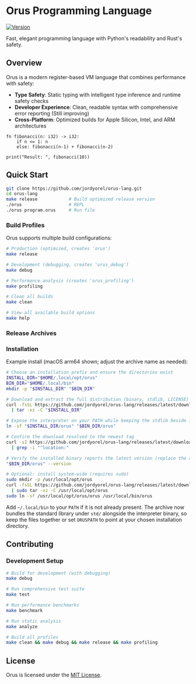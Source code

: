 # Orus Programming Language

[![Version](https://img.shields.io/badge/version-0.6.4-blue.svg)](CHANGELOG.md)

Fast, elegant programming language with Python's readability and Rust's safety.

## Overview

Orus is a modern register-based VM language that combines performance with safety:
- **Type Safety**: Static typing with intelligent type inference and runtime safety checks
- **Developer Experience**: Clean, readable syntax with comprehensive error reporting (Still improving)
- **Cross-Platform**: Optimized builds for Apple Silicon, Intel, and ARM architectures

```orus
fn fibonacci(n: i32) -> i32:
    if n <= 1: n
    else: fibonacci(n-1) + fibonacci(n-2)

print("Result: ", fibonacci(10))
```

## Quick Start

```bash
git clone https://github.com/jordyorel/orus-lang.git
cd orus-lang
make release            # Build optimized release version
./orus                  # REPL
./orus program.orus     # Run file
```

### Build Profiles

Orus supports multiple build configurations:

```bash
# Production (optimized, creates 'orus')
make release

# Development (debugging, creates 'orus_debug')  
make debug

# Performance analysis (creates 'orus_profiling')
make profiling

# Clean all builds
make clean

# View all available build options
make help
```


### Release Archives

### Installation

Example install (macOS arm64 shown; adjust the archive name as needed):

```bash
# Choose an installation prefix and ensure the directories exist
INSTALL_DIR="$HOME/.local/opt/orus"
BIN_DIR="$HOME/.local/bin"
mkdir -p "$INSTALL_DIR" "$BIN_DIR"

# Download and extract the full distribution (binary, stdlib, LICENSE)
curl -fsSL https://github.com/jordyorel/orus-lang/releases/latest/download/orus-macos-arm64.tar.gz \
  | tar -xz -C "$INSTALL_DIR"

# Expose the interpreter on your PATH while keeping the stdlib beside it
ln -sf "$INSTALL_DIR/orus" "$BIN_DIR/orus"

# Confirm the download resolved to the newest tag
curl -sI https://github.com/jordyorel/orus-lang/releases/latest/download/orus-macos-arm64.tar.gz \
  | grep -i "^location:"

# Verify the installed binary reports the latest version (replace the archive for your platform)
"$BIN_DIR/orus" --version

# Optional: install system-wide (requires sudo)
sudo mkdir -p /usr/local/opt/orus
curl -fsSL https://github.com/jordyorel/orus-lang/releases/latest/download/orus-macos-arm64.tar.gz \
  | sudo tar -xz -C /usr/local/opt/orus
sudo ln -sf /usr/local/opt/orus/orus /usr/local/bin/orus
```

Add `~/.local/bin` to your `PATH` if it is not already present. The archive now bundles the standard library under `std/` alongside the interpreter binary, so keep the files together or set `ORUSPATH` to point at your chosen installation directory.


## Contributing

### Development Setup
```bash
# Build for development (with debugging)
make debug

# Run comprehensive test suite
make test

# Run performance benchmarks  
make benchmark

# Run static analysis
make analyze

# Build all profiles
make clean && make debug && make release && make profiling
```

## License

Orus is licensed under the [MIT License](LICENSE).
